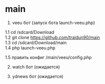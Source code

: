 # main

1. veeu бот (запуск бота launch-veeu.php)

 1.1 cd /sdcard/Download <br>
 1.2 git clone https://github.com/traidun90/main <br>
 1.3 cd /sdcard/Download/main <br>
 1.4 php launch-veeu.php <br>

1.5 править конфиг /main/veeu/config.php

2. watch бот (ожидается)

3. ydnews бот (ожидается)